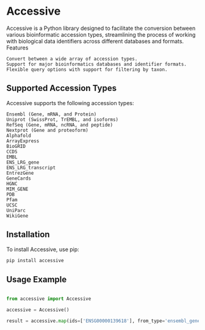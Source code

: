 # Accessive

Accessive is a Python library designed to facilitate the conversion between various bioinformatic accession types, streamlining the process of working with biological data identifiers across different databases and formats.
Features

    Convert between a wide array of accession types.
    Support for major bioinformatics databases and identifier formats.
    Flexible query options with support for filtering by taxon.

## Supported Accession Types

Accessive supports the following accession types:

    Ensembl (Gene, mRNA, and Protein)
    Uniprot (SwissProt, TrEMBL, and isoforms)
    RefSeq (Gene, mRNA, ncRNA, and peptide)
    Nextprot (Gene and proteoform)
    Alphafold
    ArrayExpress
    BioGRID
    CCDS
    EMBL
    ENS_LRG_gene
    ENS_LRG_transcript
    EntrezGene
    GeneCards
    HGNC
    MIM_GENE
    PDB
    Pfam
    UCSC
    UniParc
    WikiGene

## Installation

To install Accessive, use pip:

```bash
pip install accessive
```

## Usage Example

```python

from accessive import Accessive

accessive = Accessive()

result = accessive.map(ids=['ENSG00000139618'], from_type='ensembl_gene', to_types=['uniprot_swissprot', 'refseq_peptide'])
```

